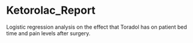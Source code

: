 # Ketorolac_Report
Logistic regression analysis on the effect that Toradol has on patient bed time and pain levels after surgery.
